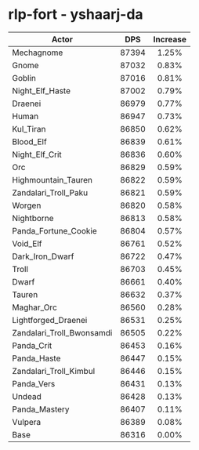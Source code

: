 # rlp-fort - yshaarj-da
| Actor | DPS | Increase |
|---|:---:|:---:|
|Mechagnome|87394|1.25%|
|Gnome|87032|0.83%|
|Goblin|87016|0.81%|
|Night_Elf_Haste|87002|0.79%|
|Draenei|86979|0.77%|
|Human|86947|0.73%|
|Kul_Tiran|86850|0.62%|
|Blood_Elf|86839|0.61%|
|Night_Elf_Crit|86836|0.60%|
|Orc|86829|0.59%|
|Highmountain_Tauren|86822|0.59%|
|Zandalari_Troll_Paku|86821|0.59%|
|Worgen|86820|0.58%|
|Nightborne|86813|0.58%|
|Panda_Fortune_Cookie|86804|0.57%|
|Void_Elf|86761|0.52%|
|Dark_Iron_Dwarf|86722|0.47%|
|Troll|86703|0.45%|
|Dwarf|86661|0.40%|
|Tauren|86632|0.37%|
|Maghar_Orc|86560|0.28%|
|Lightforged_Draenei|86531|0.25%|
|Zandalari_Troll_Bwonsamdi|86505|0.22%|
|Panda_Crit|86453|0.16%|
|Panda_Haste|86447|0.15%|
|Zandalari_Troll_Kimbul|86446|0.15%|
|Panda_Vers|86431|0.13%|
|Undead|86428|0.13%|
|Panda_Mastery|86407|0.11%|
|Vulpera|86389|0.08%|
|Base|86316|0.00%|
